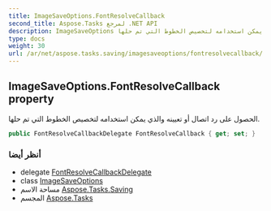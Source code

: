 ```yaml
---
title: ImageSaveOptions.FontResolveCallback
second_title: Aspose.Tasks لمرجع .NET API
description: ImageSaveOptions ملكية. الحصول على رد اتصال أو تعيينه والذي يمكن استخدامه لتخصيص الخطوط التي تم حلها.
type: docs
weight: 30
url: /ar/net/aspose.tasks.saving/imagesaveoptions/fontresolvecallback/
---
```

## ImageSaveOptions.FontResolveCallback property

الحصول على رد اتصال أو تعيينه والذي يمكن استخدامه لتخصيص الخطوط التي تم حلها.

```csharp
public FontResolveCallbackDelegate FontResolveCallback { get; set; }
```

### أنظر أيضا

* delegate [FontResolveCallbackDelegate](../../../aspose.tasks/fontresolvecallbackdelegate/)
* class [ImageSaveOptions](../)
* مساحة الاسم [Aspose.Tasks.Saving](../../imagesaveoptions/)
* المجسم [Aspose.Tasks](../../../)


